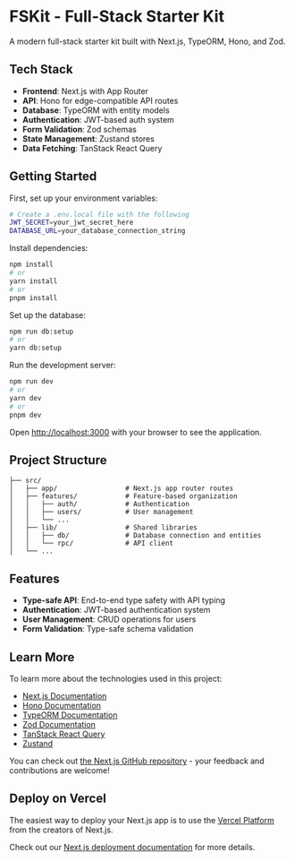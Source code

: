 # FSKit - Full-Stack Starter Kit

A modern full-stack starter kit built with Next.js, TypeORM, Hono, and Zod.

## Tech Stack

- **Frontend**: Next.js with App Router
- **API**: Hono for edge-compatible API routes
- **Database**: TypeORM with entity models
- **Authentication**: JWT-based auth system
- **Form Validation**: Zod schemas
- **State Management**: Zustand stores
- **Data Fetching**: TanStack React Query

## Getting Started

First, set up your environment variables:

```bash
# Create a .env.local file with the following
JWT_SECRET=your_jwt_secret_here
DATABASE_URL=your_database_connection_string
```

Install dependencies:

```bash
npm install
# or
yarn install
# or
pnpm install
```

Set up the database:

```bash
npm run db:setup
# or
yarn db:setup
```

Run the development server:

```bash
npm run dev
# or
yarn dev
# or
pnpm dev
```

Open [http://localhost:3000](http://localhost:3000) with your browser to see the application.

## Project Structure

```
├── src/
│   ├── app/                 # Next.js app router routes
│   ├── features/            # Feature-based organization
│   │   ├── auth/            # Authentication
│   │   ├── users/           # User management
│   │   └── ...
│   ├── lib/                 # Shared libraries
│   │   ├── db/              # Database connection and entities
│   │   └── rpc/             # API client
│   └── ...
```

## Features

- **Type-safe API**: End-to-end type safety with API typing
- **Authentication**: JWT-based authentication system
- **User Management**: CRUD operations for users
- **Form Validation**: Type-safe schema validation

## Learn More

To learn more about the technologies used in this project:

- [Next.js Documentation](https://nextjs.org/docs)
- [Hono Documentation](https://hono.dev/)
- [TypeORM Documentation](https://typeorm.io/)
- [Zod Documentation](https://zod.dev/)
- [TanStack React Query](https://tanstack.com/query)
- [Zustand](https://github.com/pmndrs/zustand)

You can check out [the Next.js GitHub repository](https://github.com/vercel/next.js) - your feedback and contributions are welcome!

## Deploy on Vercel

The easiest way to deploy your Next.js app is to use the [Vercel Platform](https://vercel.com/new?utm_medium=default-template&filter=next.js&utm_source=create-next-app&utm_campaign=create-next-app-readme) from the creators of Next.js.

Check out our [Next.js deployment documentation](https://nextjs.org/docs/app/building-your-application/deploying) for more details.

